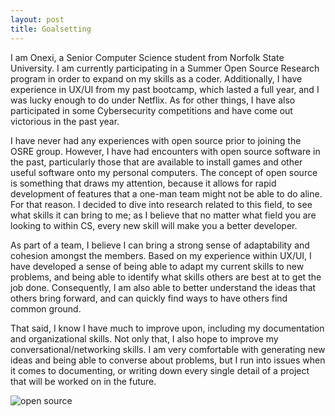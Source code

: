 ```yaml
---
layout: post
title: Goalsetting
---
```


I am Onexi, a Senior Computer Science student from Norfolk State University. I am currently participating in a Summer Open Source Research program in order to expand on my skills as a coder. Additionally, I have experience in UX/UI from my past bootcamp, which lasted a full year, and I was lucky enough to do under Netflix. As for other things, I have also participated in some Cybersecurity competitions and have come out victorious in the past year.

I have never had any experiences with open source prior to joining the OSRE group. However, I have had encounters with open source software in the past, particularly those that are available to install games and other useful software onto my personal computers. The concept of open source is something that draws my attention, because it allows for rapid development of features that a one-man team might not be able to do aline. For that reason. I decided to dive into research related to this field, to see what skills it can bring to me; as I believe that no matter what field you are looking to within CS, every new skill will make you a better developer.

As part of a team, I believe I can bring a strong sense of adaptability and cohesion amongst the members. Based on my experience within UX/UI, I have developed a sense of being able to adapt my current skills to new problems, and being able to identify what skills others are best at to get the job done. Consequently, I am also able to better understand the ideas that others bring forward, and can quickly find ways to have others find common ground.

That said, I know I have much to improve upon, including my documentation and organizational skills. Not only that, I also hope to improve my conversational/networking skills. I am very comfortable with generating new ideas and being able to converse about problems, but I run into issues when it comes to documenting, or writing down every single detail of a project that will be worked on in the future.


![ open source ](https://files.scec.org/s3fs-public/Community-Software-Development.jpg)
